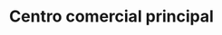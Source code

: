 ---
title: "Centro comercial principal"
url: /lecheria/centro-comercial-principal/
shop: Einkaufszentrum
---